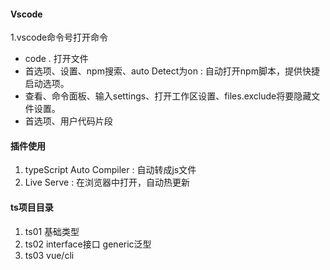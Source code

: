 #### Vscode
1.vscode命令号打开命令
- code .  打开文件
- 首选项、设置、npm搜索、auto Detect为on : 自动打开npm脚本，提供快捷启动选项。
- 查看、命令面板、输入settings、打开工作区设置、files.exclude将要隐藏文件设置。
- 首选项、用户代码片段
#### 插件使用
1. typeScript Auto Compiler : 自动转成js文件
2. Live Serve : 在浏览器中打开，自动热更新
#### ts项目目录
1. ts01 基础类型
2. ts02 interface接口  generic泛型
3. ts03 vue/cli

